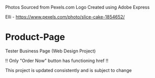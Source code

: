 Photos Sourced from Pexels.com Logo Created using Adobe Express

Elli - https://www.pexels.com/photo/slice-cake-1854652/
# Product-Page
Tester Business Page (Web Design Project)

!! Only "Order Now" button has functioning href !!

This project is updated consistently and is subject to change
